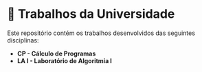 # 📁 Trabalhos da Universidade

Este repositório contém os trabalhos desenvolvidos das seguintes disciplinas:

- **CP - Cálculo de Programas**
- **LA I - Laboratório de Algoritmia I**
